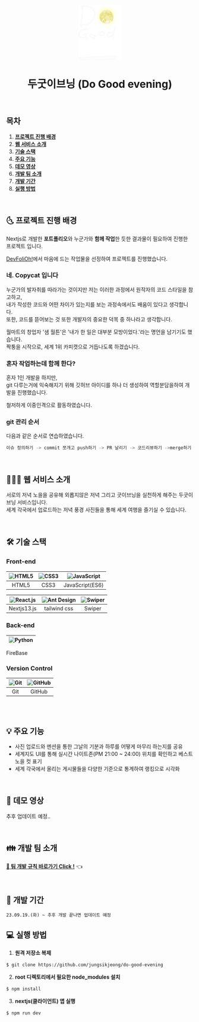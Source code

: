 <div align="center">
  <br />
  <img src="./images/deg_logo.png" height="150px" />
  <h1>두굿이브닝 (Do Good evening)</h1>
  <br />
</div>

## 목차

1. [**프로젝트 진행 배경**](#1)
1. [**웹 서비스 소개**](#2)
1. [**기술 스택**](#3)
1. [**주요 기능**](#4)
1. [**데모 영상**](#5)
1. [**개발 팀 소개**](#6)
1. [**개발 기간**](#7)
1. [**실행 방법**](#8)

<br />

<div id="1"></div>

## 🌜 프로젝트 진행 배경

Nextjs로 개발한 **포트폴리오**와 누군가와 **함께 작업**한 듯한 결과물이 필요하여 진행한 프로젝트 입니다.

[DevFoliOh!](https://devfolio.kr/project/51)에서 마음에 드는 작업물을 선정하여 프로젝트를 진행했습니다.

### 네. Copycat 입니다

누군가의 발자취를 따라가는 것이지만 저는 이러한 과정에서 원작자의 코드 스타일을 참고하고, <br/>
내가 작성한 코드와 어떤 차이가 있는지를 보는 과정속에서도 배움이 있다고 생각합니다.<br/>
또한, 코드를 뜯어보는 것 또한 개발자의 중요한 덕목 중 하나라고 생각합니다.

월마트의 창업자 '샘 월튼'은 '내가 한 일은 대부분 모방이었다.'라는 명언을 남기기도 했습니다.<br/>
짝퉁을 시작으로, 세계 1위 카피캣으로 거듭나도록 하겠습니다.

### 혼자 작업하는데 함께 한다?

혼자 1인 개발을 하지만,<br/>
git 다루는거에 익숙해지기 위해 깃허브 아이디를 하나 더 생성하여 역할분담을하여 개발을 진행했습니다.

철저하게 이중인격으로 활동하였습니다.

### git 관리 순서

다음과 같은 순서로 연습하였습니다.

```bash
이슈 정의하기 -> commit 쪼개고 push하기 -> PR 날리기 -> 코드리뷰하기 ->merge하기
```

<br />

<div id="2"></div>

## 💁🏻‍♂ 웹 서비스 소개

서로의 저녁 노을을 공유해 외롭지않은 저녁 그리고 굿이브닝을 실천하게 해주는 두굿이브닝 서비스입니다.<br/>
세계 각국에서 업로드하는 저녁 풍경 사진들을 통해 세계 여행을 즐기실 수 있습니다.

<br />

<div id="3"></div>

## 🛠 기술 스택

### **Front-end**

| <img src="https://profilinator.rishav.dev/skills-assets/html5-original-wordmark.svg" alt="HTML5" width="50px" height="50px" /> | <img src="https://profilinator.rishav.dev/skills-assets/css3-original-wordmark.svg" alt="CSS3" width="50px" height="50px" /> | <img src="https://profilinator.rishav.dev/skills-assets/javascript-original.svg" alt="JavaScript" width="50px" height="50px" /> |
| :----------------------------------------------------------------------------------------------------------------------------: | :--------------------------------------------------------------------------------------------------------------------------: | :-----------------------------------------------------------------------------------------------------------------------------: |
|                                                             HTML5                                                              |                                                             CSS3                                                             |                                                         JavaScript(ES6)                                                         |

| <img src="https://seeklogo.com/images/N/next-js-logo-7929BCD36F-seeklogo.com.png" alt="React.js" width="50px" height="50px" /> | <img src="https://wonny.space/static/f5adf1f2980a3438729a3dba32061bd5/bc8e0/hello-tailwind-css-thumbnail.png" alt="Ant Design" width="50px" height="50px" /> | <img src="https://images.velog.io/images/s_sangs/post/9546f7fc-ec96-4bc6-ae89-3cfd89e0215d/swiper.png" alt="Swiper" width="50px" height="50px" /> |
| :----------------------------------------------------------------------------------------------------------------------------: | :----------------------------------------------------------------------------------------------------------------------------------------------------------: | :-----------------------------------------------------------------------------------------------------------------------------------------------: |
|                                                          Nextjs13.js                                                           |                                                                         tailwind css                                                                         |                                                                      Swiper                                                                       |

### **Back-end**

| <img src="https://encrypted-tbn0.gstatic.com/images?q=tbn:ANd9GcQRtZyu-wX41Q34SYtdgHx4uoBL-RbmzDzsQA&usqp=CAU" alt="Python" width="50px" height="50px" /> |
| :-------------------------------------------------------------------------------------------------------------------------------------------------------: |

FireBase

### **Version Control**

| <img src="https://profilinator.rishav.dev/skills-assets/git-scm-icon.svg" alt="Git" width="50px" height="50px" /> | <img src="https://cdn.jsdelivr.net/npm/simple-icons@3.0.1/icons/github.svg" alt="GitHub" width="50px" height="50px" /> |
| :---------------------------------------------------------------------------------------------------------------: | :--------------------------------------------------------------------------------------------------------------------: |
|                                                        Git                                                        |                                                         GitHub                                                         |

<br />

<br />

<div id="4"></div>

## 💡 주요 기능

- 사진 업로드와 멘션을 통한 그날의 기분과 하루를 어떻게 마무리 하는지를 공유
- 세계지도 UI를 통해 실시간 나이트존(PM 21:00 ~ 24:00) 위치를 확인하고 베스트 노을 컷 표기
- 세계 각국에서 올리는 게시물들을 다양한 기준으로 통계하여 랭킹으로 시각화

<br />

<div id="5"></div>

## 🎥 데모 영상

추후 업데이트 예정..

<br />

<div id="6"></div>

## 👪 개발 팀 소개

[**🔗 팀 개발 규칙 바로가기 Click !**](https://github.com/do-good-morning/do-good-morning/tree/master/team-rules) 👈

<br />

<div id="7"></div>

## 📅 개발 기간

`23.09.19.(화) ~ 추후 개발 끝나면 업데이트 예정`
<br />

<div id="8"></div>

## 💻 실행 방법

1. **원격 저장소 복제**

```bash
$ git clone https://github.com/jungsikjeong/do-good-evening
```

2.  **root 디렉토리에서 필요한 node_modules 설치**

```bash
$ npm install
```

3. **nextjs(클라이언트) 앱 실행**

```bash
$ npm run dev
```

<br />
